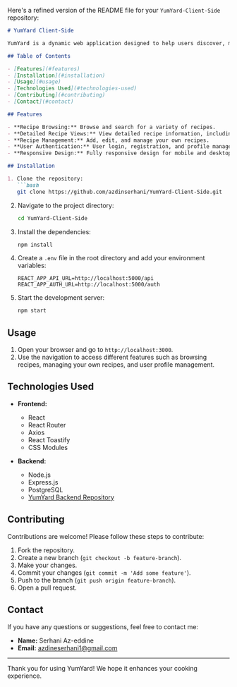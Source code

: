 Here's a refined version of the README file for your `YumYard-Client-Side` repository:

```markdown
# YumYard Client-Side

YumYard is a dynamic web application designed to help users discover, manage, and share recipes. This repository contains the client-side code for YumYard.

## Table of Contents

- [Features](#features)
- [Installation](#installation)
- [Usage](#usage)
- [Technologies Used](#technologies-used)
- [Contributing](#contributing)
- [Contact](#contact)

## Features

- **Recipe Browsing:** Browse and search for a variety of recipes.
- **Detailed Recipe Views:** View detailed recipe information, including ingredients and steps.
- **Recipe Management:** Add, edit, and manage your own recipes.
- **User Authentication:** User login, registration, and profile management.
- **Responsive Design:** Fully responsive design for mobile and desktop.

## Installation

1. Clone the repository:
   ```bash
   git clone https://github.com/azdinserhani/YumYard-Client-Side.git
   ```
2. Navigate to the project directory:
   ```bash
   cd YumYard-Client-Side
   ```
3. Install the dependencies:
   ```bash
   npm install
   ```
4. Create a `.env` file in the root directory and add your environment variables:
   ```plaintext
   REACT_APP_API_URL=http://localhost:5000/api
   REACT_APP_AUTH_URL=http://localhost:5000/auth
   ```
5. Start the development server:
   ```bash
   npm start
   ```

## Usage

1. Open your browser and go to `http://localhost:3000`.
2. Use the navigation to access different features such as browsing recipes, managing your own recipes, and user profile management.

## Technologies Used

- **Frontend:**
  - React
  - React Router
  - Axios
  - React Toastify
  - CSS Modules

- **Backend:**
  - Node.js
  - Express.js
  - PostgreSQL
  - [YumYard Backend Repository](https://github.com/azdinserhani/YumYard-Backend-Side.git)

## Contributing

Contributions are welcome! Please follow these steps to contribute:

1. Fork the repository.
2. Create a new branch (`git checkout -b feature-branch`).
3. Make your changes.
4. Commit your changes (`git commit -m 'Add some feature'`).
5. Push to the branch (`git push origin feature-branch`).
6. Open a pull request.

## Contact

If you have any questions or suggestions, feel free to contact me:

- **Name:** Serhani Az-eddine
- **Email:** azdineserhani1@gmail.com

---

Thank you for using YumYard! We hope it enhances your cooking experience.
```
